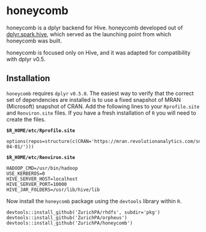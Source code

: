 # honeycomb

honeycomb is a dplyr backend for Hive. honeycomb developed out of [dplyr.spark.hive](https://github.com/rzilla/dplyr.spark.hive), which served as the launching point from which honeycomb was built. 

honeycomb is focused only on Hive, and it was adapted for compatibility with dplyr v0.5.

## Installation
`honeycomb` requires `dplyr` `v0.5.0`.
The easiest way to verify that the correct set of dependencies are installed is to use a fixed snapshot of MRAN (Microsoft) snapshot of CRAN.
Add the following lines to your `Rprofile.site` and `Renviron.site` files. If you have a fresh installation of `R` you will need to create the files.

__`$R_HOME/etc/Rprofile.site`__
```
options(repos=structure(c(CRAN='https://mran.revolutionanalytics.com/snapshot/2017-04-01/')))
```

__`$R_HOME/etc/Renviron.site`__
```
HADOOP_CMD=/usr/bin/hadoop
USE_KERBEROS=0
HIVE_SERVER_HOST=localhost
HIVE_SERVER_PORT=10000
HIVE_JAR_FOLDERS=/usr/lib/hive/lib
```

Now install the `honeycomb` package using the `devtools` library within `R`.

```{r}
devtools::install_github('ZurichPA/rhdfs', subdir='pkg')
devtools::install_github('ZurichPA/orpheus')
devtools::install_github('ZurichPA/honeycomb')
```
